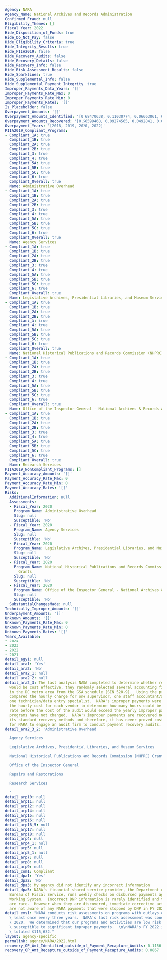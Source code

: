 ```yaml
---
Agency: NARA
Agency_Name: National Archives and Records Administration
Confirmed_Fraud: null
Eligibility_Themes: []
Fiscal_Year: 2022
Hide_Disposition_of_Funds: true
Hide_Do_Not_Pay: false
Hide_Eligibility_Criteria: true
Hide_Integrity_Results: true
Hide_PIIA2019: false
Hide_Recovery_Audits: false
Hide_Recovery_Details: false
Hide_Recovery_Info: false
Hide_Risk_Assessment_Results: false
Hide_Sparklines: true
Hide_Supplemental_Info: false
Hide_Supplemental_Payment_Integrity: true
Improper_Payments_Data_Years: '[]'
Improper_Payments_Rate_Max: 0
Improper_Payments_Rate_Min: 0
Improper_Payments_Rates: '[]'
Is_Placeholder: false
Overpayment_Amounts: '[]'
Overpayment_Amounts_Identified: '[0.68470638, 0.11030774, 0.06663061, 0.1156]'
Overpayment_Amounts_Recovered: '[0.56599468, 0.09274565, 0.0492841, 0.0867]'
Overpayment_Years: '[2018, 2019, 2020, 2022]'
PIIA2019_Compliant_Programs:
- Compliant_1A: true
  Compliant_1B: true
  Compliant_2A: true
  Compliant_2B: true
  Compliant_3: true
  Compliant_4: true
  Compliant_5A: true
  Compliant_5B: true
  Compliant_5C: true
  Compliant_6: true
  Compliant_Overall: true
  Name: Administrative Overhead
- Compliant_1A: true
  Compliant_1B: true
  Compliant_2A: true
  Compliant_2B: true
  Compliant_3: true
  Compliant_4: true
  Compliant_5A: true
  Compliant_5B: true
  Compliant_5C: true
  Compliant_6: true
  Compliant_Overall: true
  Name: Agency Services
- Compliant_1A: true
  Compliant_1B: true
  Compliant_2A: true
  Compliant_2B: true
  Compliant_3: true
  Compliant_4: true
  Compliant_5A: true
  Compliant_5B: true
  Compliant_5C: true
  Compliant_6: true
  Compliant_Overall: true
  Name: Legislative Archives, Presidential Libraries, and Museum Services
- Compliant_1A: true
  Compliant_1B: true
  Compliant_2A: true
  Compliant_2B: true
  Compliant_3: true
  Compliant_4: true
  Compliant_5A: true
  Compliant_5B: true
  Compliant_5C: true
  Compliant_6: true
  Compliant_Overall: true
  Name: National Historical Publications and Records Commission (NHPRC) Grants
- Compliant_1A: true
  Compliant_1B: true
  Compliant_2A: true
  Compliant_2B: true
  Compliant_3: true
  Compliant_4: true
  Compliant_5A: true
  Compliant_5B: true
  Compliant_5C: true
  Compliant_6: true
  Compliant_Overall: true
  Name: Office of the Inspector General - National Archives & Records Administration
- Compliant_1A: true
  Compliant_1B: true
  Compliant_2A: true
  Compliant_2B: true
  Compliant_3: true
  Compliant_4: true
  Compliant_5A: true
  Compliant_5B: true
  Compliant_5C: true
  Compliant_6: true
  Compliant_Overall: true
  Name: Research Services
PIIA2019_NonCompliant_Programs: []
Payment_Accuracy_Amounts: '[]'
Payment_Accuracy_Rate_Max: 0
Payment_Accuracy_Rate_Min: 0
Payment_Accuracy_Rates: '[]'
Risks:
  AdditionalInformation: null
  Assessments:
  - Fiscal_Year: 2020
    Program_Name: Administrative Overhead
    Slug: null
    Susceptible: 'No'
  - Fiscal_Year: 2020
    Program_Name: Agency Services
    Slug: null
    Susceptible: 'No'
  - Fiscal_Year: 2020
    Program_Name: Legislative Archives, Presidential Libraries, and Museum Services
    Slug: null
    Susceptible: 'No'
  - Fiscal_Year: 2020
    Program_Name: National Historical Publications and Records Commission (NHPRC)
      Grants
    Slug: null
    Susceptible: 'No'
  - Fiscal_Year: 2020
    Program_Name: Office of the Inspector General - National Archives & Records Administration
    Slug: null
    Susceptible: 'No'
  SubstantialChangesMade: null
Technically_Improper_Amounts: '[]'
Underpayment_Amounts: '[]'
Unknown_Amounts: '[]'
Unknown_Payments_Rate_Max: 0
Unknown_Payments_Rate_Min: 0
Unknown_Payments_Rates: '[]'
Years_Available:
- 2024
- 2023
- 2022
- 2021
detail_agy1: null
detail_ara1: 'Yes'
detail_ara2: 'No'
detail_ara2_1: null
detail_ara2_2: null
detail_ara2_3: The last analysis NARA completed to determine whether recovery audits
  would be cost effective, they randomly selected several accounting firms located
  in the DC metro area from the GSA schedule (SIN 520-9).  Using the price list, NARA
  compared the hourly charge for one supervisor, one staff accountant/analyst and
  one technician/data entry specialist.  NARA's improper payments were divided by
  the hourly cost for each vendor to determine how many hours could be billed at that
  rate before the cost of the audit would exceed the yearly improper payments identified.  NARA's
  programs have not changed.  NARA's improper payments are recovered nearly 100% through
  its standard recovery methods and therefore, it has never proved cost effective
  for NARA to engage an audit firm to conduct payment recovery audits.
detail_ara2_3_2: 'Administrative Overhead

  Agency Services

  Legislative Archives, Presidential Libraries, and Museum Services

  National Historical Publications and Records Commission (NHPRC) Grants

  Office of the Inspector General

  Repairs and Restorations

  Research Services

  '
detail_arp10: null
detail_arp11: null
detail_arp12: null
detail_arp14: null
detail_arp15: null
detail_arp16: null
detail_arp16_5: null
detail_arp17: null
detail_arp18: null
detail_arp4: null
detail_arp4_1: null
detail_arp5: null
detail_arp5_1: null
detail_arp7: null
detail_arp8: null
detail_arp9: null
detail_com1: Compliant
detail_dpa1: 'Yes'
detail_dpa2: 'No'
detail_dpa3: My agency did not identify any incorrect information
detail_dpa5: NARA's financial shared service provider, the Department of Treasury,
  Bureau of Fiscal Service, runs weekly checks on disbursed payments against the DNP/Treasury
  Working System.  Incorrect DNP information is rarely identified and therefore, corrections
  are rare.  However when they are discovered, immediate corrective action is taken.  We
  are not aware of any NARA payments that were stopped by DNP in FY 2022.
detail_exs1: "NARA conducts risk assessments on programs with outlays over\n$10M at\
  \ least once every three years.  NARA’s last risk assessment was conducted\nin FY\
  \ 2020.  We determined that our programs and activities are low risk and are\nnot\
  \ susceptible to significant improper payments.  \n\nNARA's FY 2022 improper payments\
  \ totaled $115,632."
layout: agency-specific
permalink: agency/NARA/2022.html
recovery_OP_Amt_Identified_outside_of_Payment_Recapture_Audits: 0.1156
recovery_OP_Amt_Recapture_outside_of_Payment_Recapture_Audits: 0.0867
---
```

